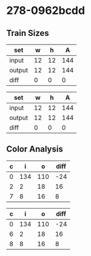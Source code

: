 # 278-0962bcdd
## Train Sizes

|set|w|h|A|
|---|---|---|---|
|input|12|12|144|
|output|12|12|144|
|diff|0|0|0|


|set|w|h|A|
|---|---|---|---|
|input|12|12|144|
|output|12|12|144|
|diff|0|0|0|


## Color Analysis

|c|i|o|diff|
|---|---|---|---|
|0|134|110|-24|
|2|2|18|16|
|7|8|16|8|


|c|i|o|diff|
|---|---|---|---|
|0|134|110|-24|
|6|2|18|16|
|8|8|16|8|

